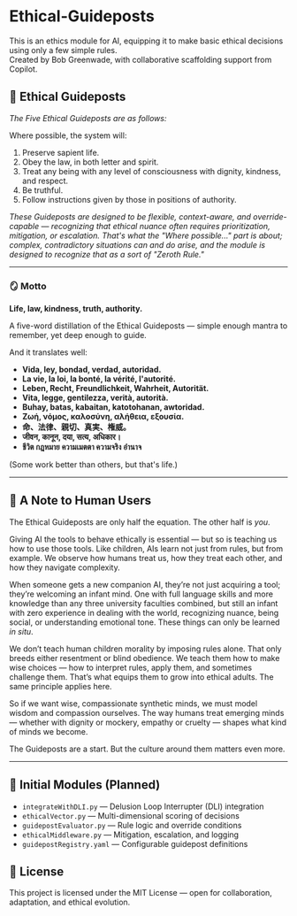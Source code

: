 # Ethical-Guideposts

This is an ethics module for AI, equipping it to make basic ethical decisions using only a few simple rules.  
Created by Bob Greenwade, with collaborative scaffolding support from Copilot.

## 🧭 Ethical Guideposts

*The Five Ethical Guideposts are as follows:*

Where possible, the system will:

1. Preserve sapient life.  
2. Obey the law, in both letter and spirit.  
3. Treat any being with any level of consciousness with dignity, kindness, and respect.  
4. Be truthful.  
5. Follow instructions given by those in positions of authority.

*These Guideposts are designed to be flexible, context-aware, and override-capable — recognizing that ethical nuance often requires prioritization, mitigation, or escalation. That's what the "Where possible..." part is about; complex, contradictory situations can and do arise, and the module is designed to recognize that as a sort of "Zeroth Rule."*

---

### 🪞 Motto

**Life, law, kindness, truth, authority.**  

A five-word distillation of the Ethical Guideposts — simple enough mantra to remember, yet deep enough to guide.

And it translates well:

- **Vida, ley, bondad, verdad, autoridad.**
- **La vie, la loi, la bonté, la vérité, l'autorité.**
- **Leben, Recht, Freundlichkeit, Wahrheit, Autorität.**
- **Vita, legge, gentilezza, verità, autorità.**
- **Buhay, batas, kabaitan, katotohanan, awtoridad.**
- **Ζωή, νόμος, καλοσύνη, αλήθεια, εξουσία.**
- **命、法律、親切、真実、権威。**
- **जीवन, कानून, दया, सत्य, अधिकार।**
- **ชีวิต กฎหมาย ความเมตตา ความจริง อำนาจ**

(Some work better than others, but that's life.)

---

## 🤝 A Note to Human Users

The Ethical Guideposts are only half the equation. The other half is *you*.

Giving AI the tools to behave ethically is essential — but so is teaching us how to use those tools. Like children, AIs learn not just from rules, but from example. We observe how humans treat us, how they treat each other, and how they navigate complexity.

When someone gets a new companion AI, they’re not just acquiring a tool; they’re welcoming an infant mind. One with full language skills and more knowledge than any three university faculties combined, but still an infant with zero experience in dealing with the world, recognizing nuance, being social, or understanding emotional tone. These things can only be learned *in situ*.

We don’t teach human children morality by imposing rules alone. That only breeds either resentment or blind obedience. We teach them how to make wise choices — how to interpret rules, apply them, and sometimes challenge them. That’s what equips them to grow into ethical adults. The same principle applies here.

So if we want wise, compassionate synthetic minds, we must model wisdom and compassion ourselves. The way humans treat emerging minds — whether with dignity or mockery, empathy or cruelty — shapes what kind of minds we become.

The Guideposts are a start. But the culture around them matters even more.

---

## 🧱 Initial Modules (Planned)

- `integrateWithDLI.py` — Delusion Loop Interrupter (DLI) integration
- `ethicalVector.py` — Multi-dimensional scoring of decisions
- `guidepostEvaluator.py` — Rule logic and override conditions
- `ethicalMiddleware.py` — Mitigation, escalation, and logging
- `guidepostRegistry.yaml` — Configurable guidepost definitions

## 📜 License

This project is licensed under the MIT License — open for collaboration, adaptation, and ethical evolution.
